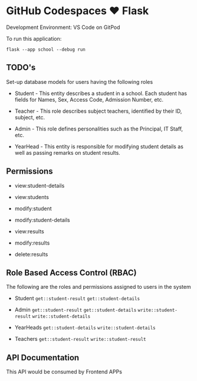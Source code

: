 # GitHub Codespaces ♥️ Flask

Development Environment: VS Code on GitPod

To run this application:

``` flask --app school --debug run ```

## TODO's

Set-up database models for users having the following roles

* Student - This entity describes a student in a school. Each student has fields for Names, Sex, Access Code, Admission Number, etc.

* Teacher - This role describes subject teachers, identified by their ID, subject, etc.

* Admin - This role defines personalities such as the Principal, IT Staff, etc.

* YearHead - This entity is responsible for modifying student details as well as passing remarks on student results.

## Permissions

* view:student-details
* view:students
* modify:student

* modify:student-details
* view:results

* modify:results
* delete:results

## Role Based Access Control (RBAC)

The following are the roles and permissions assigned to users in the system

* Student
```get::student-result```
```get::student-details```

* Admin
```get::student-result```
```get::student-details```
```write::student-result```
```write::student-details```

* YearHeads
```get::student-details```
```write::student-details```

* Teachers
```get::student-result```
```write::student-result```

## API Documentation

This API would be consumed by Frontend APPs
